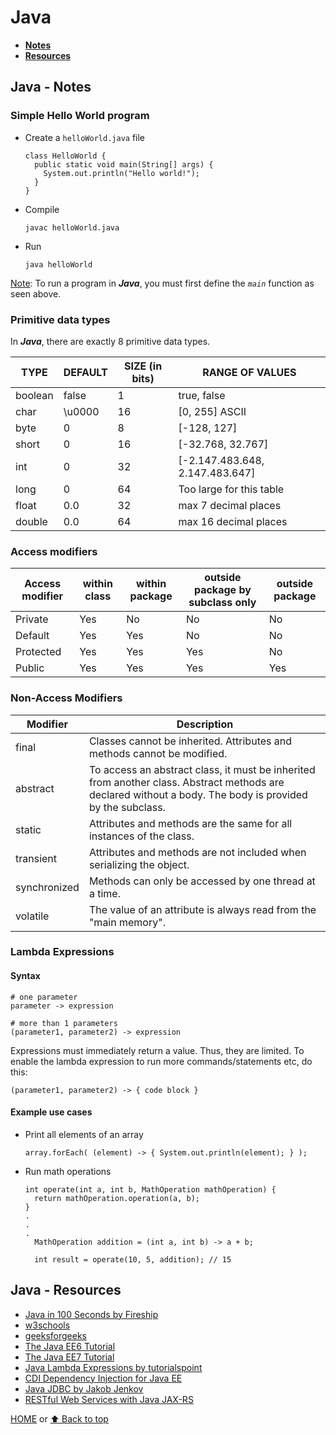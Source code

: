 # Java

- [**Notes**](#java---notes)
- [**Resources**](#java---resources)

## Java - Notes

### Simple Hello World program

- Create a `helloWorld.java` file

      class HelloWorld {
        public static void main(String[] args) {
          System.out.println("Hello world!");
        }
      }
- Compile

      javac helloWorld.java
- Run

      java helloWorld

<ins>Note</ins>: To run a program in ***Java***, you must first define the *`main`* function as seen above.

### Primitive data types

In ***Java***, there are exactly 8 primitive data types.

| TYPE| DEFAULT | SIZE (in bits) | RANGE OF VALUES |
| --- | --- | --- | --- |
| boolean | false | 1 | true, false |
| char | \u0000 | 16 | [0, 255] ASCII |
| byte | 0 | 8 | [-128, 127] |
| short | 0 | 16 | [-32.768, 32.767] |
| int | 0 | 32 | [-2.147.483.648, 2.147.483.647] |
| long | 0 | 64 | Too large for this table |
| float | 0.0 | 32 | max 7 decimal places |
| double | 0.0 | 64 | max 16 decimal places |

### Access modifiers

| Access modifier | within class | within package | outside package by subclass only | outside package |
| --- | --- | --- | --- | --- |
| Private | Yes | No | No | No |
| Default | Yes | Yes | No | No |
| Protected | Yes | Yes | Yes | No |
| Public | Yes | Yes | Yes | Yes |

### Non-Access Modifiers

| Modifier | Description |
| --- | --- |
| final | Classes cannot be inherited. Attributes and methods cannot be modified. |
| abstract | To access an abstract class, it must be inherited from another class. Abstract methods are declared without a body. The body is provided by the subclass. |
| static | Attributes and methods are the same for all instances of the class. |
| transient | Attributes and methods are not included when serializing the object. |
| synchronized | Methods can only be accessed by one thread at a time. |
| volatile | The value of an attribute is always read from the "main memory". |

### Lambda Expressions

#### Syntax

    # one parameter
    parameter -> expression

    # more than 1 parameters
    (parameter1, parameter2) -> expression
Expressions must immediately return a value. Thus, they are limited. To enable the lambda expression to run more commands/statements etc, do this:

    (parameter1, parameter2) -> { code block }

#### Example use cases

- Print all elements of an array

      array.forEach( (element) -> { System.out.println(element); } );
- Run math operations

      int operate(int a, int b, MathOperation mathOperation) {
        return mathOperation.operation(a, b);
      }
      .
      .
      .
        MathOperation addition = (int a, int b) -> a + b;

        int result = operate(10, 5, addition); // 15

## Java - Resources

- [Java in 100 Seconds by Fireship](https://youtu.be/l9AzO1FMgM8)
- [w3schools](https://www.w3schools.com/java/default.asp)
- [geeksforgeeks](https://www.geeksforgeeks.org/introduction-to-java/)
- [The Java EE6 Tutorial](https://docs.oracle.com/javaee/6/tutorial/doc/javaeetutorial6.pdf)
- [The Java EE7 Tutorial](https://docs.oracle.com/javaee/7/JEETT.pdf)
- [Java Lambda Expressions by tutorialspoint](https://www.tutorialspoint.com/java8/java8_lambda_expressions.htm)
- [CDI Dependency Injection for Java EE](https://dzone.com/articles/cdi-di-p1)
- [Java JDBC by Jakob Jenkov](http://tutorials.jenkov.com/jdbc/index.html)
- [RESTful Web Services with Java JAX-RS](https://docs.oracle.com/javaee/6/tutorial/doc/gilik.html)

[HOME](https://github.com/Stratis-Dermanoutsos/Full-Stack-Notes#full-stack-notes) or [⬆ Back to top](#java)
